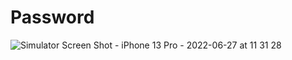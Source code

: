 # Password

![Simulator Screen Shot - iPhone 13 Pro - 2022-06-27 at 11 31 28](https://user-images.githubusercontent.com/15128101/175977717-a121febf-9f27-44cf-b2cd-14078898a33a.png)
